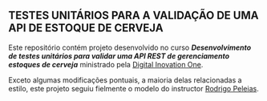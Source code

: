<h2> TESTES UNITÁRIOS PARA A VALIDAÇÃO DE UMA API DE ESTOQUE DE CERVEJA</h2>
<p>Este repositório contém projeto desenvolvido no curso 
<strong><em>Desenvolvimento de testes unitários para validar uma API REST de gerenciamento estoques de cerveja</em></strong>
 ministrado pela <a href="https://digitalinnovation.one">Digital Inovation One</a>.</p>
<p>Exceto algumas modificações pontuais, a maioria delas relacionadas a estilo, este projeto seguiu fielmente o modelo do instructor
 <a href="https://github.com/rpeleias">Rodrigo Peleias</a>.</p>
